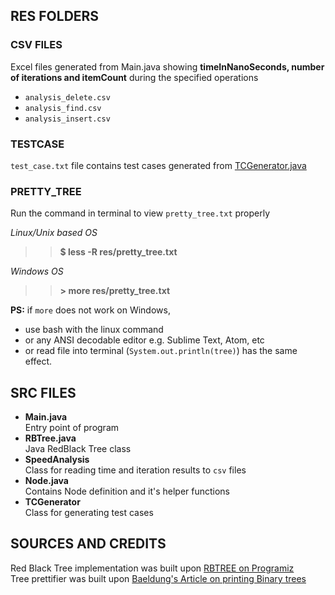 ## RES FOLDERS

### CSV FILES

Excel files generated from Main.java showing **timeInNanoSeconds, number of iterations and itemCount** during the
specified operations

- `analysis_delete.csv`
- `analysis_find.csv`
- `analysis_insert.csv`

### TESTCASE

`test_case.txt` file contains test cases generated
from [TCGenerator.java](https://github.com/lordvidex/RBTree/tree/main/src/TCGenerator.java)

### PRETTY_TREE

Run the command in terminal to view `pretty_tree.txt` properly  

*Linux/Unix based OS*
>> **$ less -R res/pretty_tree.txt**  

*Windows OS*
> > **> more res/pretty_tree.txt** 

**PS:** if `more` does not work on Windows, 
- use bash with the linux command
- or any ANSI decodable editor e.g. Sublime Text, Atom, etc
- or read file into terminal (`System.out.println(tree)`) has the same effect.

## SRC FILES
- **Main.java**   
    Entry point of program
- **RBTree.java**   
    Java RedBlack Tree class
- **SpeedAnalysis**  
    Class for reading time and iteration results to `csv` files
- **Node.java**  
    Contains Node definition and it's helper functions
- **TCGenerator**  
    Class for generating test cases
  
## SOURCES AND CREDITS
Red Black Tree implementation was built upon [RBTREE on Programiz](https://www.programiz.com/dsa/deletion-from-a-red-black-tree)  
Tree prettifier was built upon [Baeldung's Article on printing Binary trees](https://www.baeldung.com/java-print-binary-tree-diagram)
